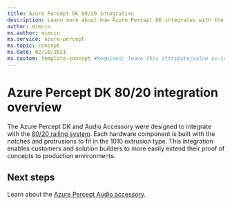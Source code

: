 ```yaml
---
title: Azure Percept DK 80/20 integration
description: Learn more about how Azure Percept DK integrates with the 80/20 railing system.
author: mimcco
ms.author: mimcco
ms.service: azure-percept
ms.topic: concept
ms.date: 02/18/2021
ms.custom: template-concept #Required; leave this attribute/value as-is.
---
```


# Azure Percept DK 80/20 integration overview

The Azure Percept DK and Audio Accessory were designed to integrate with the [80/20 railing system](https://8020.net/). Each hardware component is built with the notches and protrusions to fit in the 1010 extrusion type. This integration enables customers and solution builders to more easily extend their proof of concepts to production environments.

<!---
## Check out this video for more information on how to use Azure Percept DK with 80/20
--->

## Next steps

Learn about the [Azure Percept Audio accessory](./overview-azure-percept-audio.md).